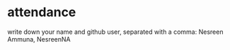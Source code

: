 # attendance
write down your name and github user, separated with a comma:
Nesreen Ammuna, NesreenNA
